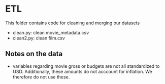 # ETL

This folder contains code for cleaning and merging our datasets

- clean.py: clean movie_metadata.csv
- clean2.py: clean film.csv

## Notes on the data
- variables regarding movie gross or budgets are not all standardized to USD.
  Additionally, these amounts do not acccount for inflation. We therefore do
not use these.

